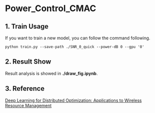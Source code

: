 # Power_Control_CMAC

## 1. Train Usage

If you want to train a new model, you can follow the command following.

```
python train.py --save-path ./SNR_0_quick --power-dB 0 --gpu '0'
```

## 2. Result Show

Result analysis is showed in **./draw_fig.ipynb**.

## 3. Reference

[Deep Learning for Distributed Optimization: Applications to Wireless Resource Management](https://arxiv.org/abs/1905.13378)

